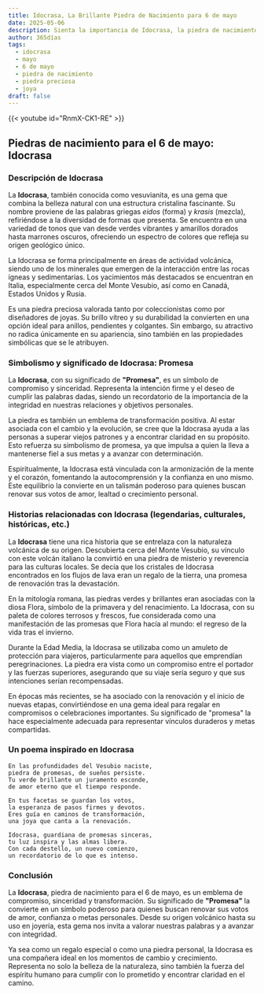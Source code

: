 ```yaml
---
title: Idocrasa, La Brillante Piedra de Nacimiento para 6 de mayo
date: 2025-05-06
description: Sienta la importancia de Idocrasa, la piedra de nacimiento de 6 de mayo que simboliza Promesa. Deje que su belleza y significado iluminen su día.
author: 365días
tags:
  - idocrasa
  - mayo
  - 6 de mayo
  - piedra de nacimiento
  - piedra preciosa
  - joya
draft: false
---
```


{{< youtube id="RnmX-CK1-RE" >}}

## Piedras de nacimiento para el 6 de mayo: Idocrasa

### Descripción de Idocrasa

La **Idocrasa**, también conocida como vesuvianita, es una gema que combina la belleza natural con una estructura cristalina fascinante. Su nombre proviene de las palabras griegas _eidos_ (forma) y _krasis_ (mezcla), refiriéndose a la diversidad de formas que presenta. Se encuentra en una variedad de tonos que van desde verdes vibrantes y amarillos dorados hasta marrones oscuros, ofreciendo un espectro de colores que refleja su origen geológico único.

La Idocrasa se forma principalmente en áreas de actividad volcánica, siendo uno de los minerales que emergen de la interacción entre las rocas ígneas y sedimentarias. Los yacimientos más destacados se encuentran en Italia, especialmente cerca del Monte Vesubio, así como en Canadá, Estados Unidos y Rusia.

Es una piedra preciosa valorada tanto por coleccionistas como por diseñadores de joyas. Su brillo vítreo y su durabilidad la convierten en una opción ideal para anillos, pendientes y colgantes. Sin embargo, su atractivo no radica únicamente en su apariencia, sino también en las propiedades simbólicas que se le atribuyen.

### Simbolismo y significado de Idocrasa: Promesa

La **Idocrasa**, con su significado de **"Promesa"**, es un símbolo de compromiso y sinceridad. Representa la intención firme y el deseo de cumplir las palabras dadas, siendo un recordatorio de la importancia de la integridad en nuestras relaciones y objetivos personales.

La piedra es también un emblema de transformación positiva. Al estar asociada con el cambio y la evolución, se cree que la Idocrasa ayuda a las personas a superar viejos patrones y a encontrar claridad en su propósito. Esto refuerza su simbolismo de promesa, ya que impulsa a quien la lleva a mantenerse fiel a sus metas y a avanzar con determinación.

Espiritualmente, la Idocrasa está vinculada con la armonización de la mente y el corazón, fomentando la autocomprensión y la confianza en uno mismo. Este equilibrio la convierte en un talismán poderoso para quienes buscan renovar sus votos de amor, lealtad o crecimiento personal.

### Historias relacionadas con Idocrasa (legendarias, culturales, históricas, etc.)

La **Idocrasa** tiene una rica historia que se entrelaza con la naturaleza volcánica de su origen. Descubierta cerca del Monte Vesubio, su vínculo con este volcán italiano la convirtió en una piedra de misterio y reverencia para las culturas locales. Se decía que los cristales de Idocrasa encontrados en los flujos de lava eran un regalo de la tierra, una promesa de renovación tras la devastación.

En la mitología romana, las piedras verdes y brillantes eran asociadas con la diosa Flora, símbolo de la primavera y del renacimiento. La Idocrasa, con su paleta de colores terrosos y frescos, fue considerada como una manifestación de las promesas que Flora hacía al mundo: el regreso de la vida tras el invierno.

Durante la Edad Media, la Idocrasa se utilizaba como un amuleto de protección para viajeros, particularmente para aquellos que emprendían peregrinaciones. La piedra era vista como un compromiso entre el portador y las fuerzas superiores, asegurando que su viaje sería seguro y que sus intenciones serían recompensadas.

En épocas más recientes, se ha asociado con la renovación y el inicio de nuevas etapas, convirtiéndose en una gema ideal para regalar en compromisos o celebraciones importantes. Su significado de "promesa" la hace especialmente adecuada para representar vínculos duraderos y metas compartidas.

### Un poema inspirado en Idocrasa

```
En las profundidades del Vesubio naciste,  
piedra de promesas, de sueños persiste.  
Tu verde brillante un juramento esconde,  
de amor eterno que el tiempo responde.  

En tus facetas se guardan los votos,  
la esperanza de pasos firmes y devotos.  
Eres guía en caminos de transformación,  
una joya que canta a la renovación.  

Idocrasa, guardiana de promesas sinceras,  
tu luz inspira y las almas libera.  
Con cada destello, un nuevo comienzo,  
un recordatorio de lo que es intenso.  
```

### Conclusión

La **Idocrasa**, piedra de nacimiento para el 6 de mayo, es un emblema de compromiso, sinceridad y transformación. Su significado de **"Promesa"** la convierte en un símbolo poderoso para quienes buscan renovar sus votos de amor, confianza o metas personales. Desde su origen volcánico hasta su uso en joyería, esta gema nos invita a valorar nuestras palabras y a avanzar con integridad.

Ya sea como un regalo especial o como una piedra personal, la Idocrasa es una compañera ideal en los momentos de cambio y crecimiento. Representa no solo la belleza de la naturaleza, sino también la fuerza del espíritu humano para cumplir con lo prometido y encontrar claridad en el camino.